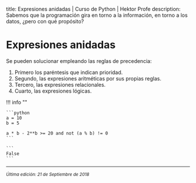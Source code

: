 title: Expresiones anidadas | Curso de Python | Hektor Profe
description: Sabemos que la programación gira en torno a la información, en torno a los datos, ¿pero con qué propósito?

# Expresiones anidadas

Se pueden solucionar empleando las reglas de precedencia:

1. Primero los paréntesis que indican prioridad.
2. Segundo, las expresiones aritméticas por sus propias reglas.
3. Tercero, las expresiones relacionales.
4. Cuarto, las expresiones lógicas.

!!! info "" 
    
    ```python
    a = 10
    b = 5

    a * b - 2**b >= 20 and not (a % b) != 0
    ```

    ```
    False
    ``` 

___
<small class="edited"><i>Última edición: 21 de Septiembre de 2018</i></small>